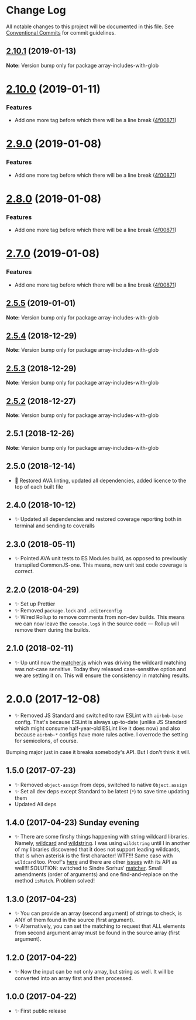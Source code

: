 # Change Log

All notable changes to this project will be documented in this file.
See [Conventional Commits](https://conventionalcommits.org) for commit guidelines.

## [2.10.1](https://bitbucket.org/codsen/codsen/src/master/packages/array-includes-with-glob/compare/array-includes-with-glob@2.10.0...array-includes-with-glob@2.10.1) (2019-01-13)

**Note:** Version bump only for package array-includes-with-glob





# [2.10.0](https://bitbucket.org/codsen/codsen/src/master/packages/array-includes-with-glob/compare/array-includes-with-glob@2.5.5...array-includes-with-glob@2.10.0) (2019-01-11)

### Features

- Add one more tag before which there will be a line break ([4f00871](https://bitbucket.org/codsen/codsen/src/master/packages/array-includes-with-glob/commits/4f00871))

# [2.9.0](https://bitbucket.org/codsen/codsen/src/master/packages/array-includes-with-glob/compare/array-includes-with-glob@2.5.5...array-includes-with-glob@2.9.0) (2019-01-08)

### Features

- Add one more tag before which there will be a line break ([4f00871](https://bitbucket.org/codsen/codsen/src/master/packages/array-includes-with-glob/commits/4f00871))

# [2.8.0](https://bitbucket.org/codsen/codsen/src/master/packages/array-includes-with-glob/compare/array-includes-with-glob@2.5.5...array-includes-with-glob@2.8.0) (2019-01-08)

### Features

- Add one more tag before which there will be a line break ([4f00871](https://bitbucket.org/codsen/codsen/src/master/packages/array-includes-with-glob/commits/4f00871))

# [2.7.0](https://bitbucket.org/codsen/codsen/src/master/packages/array-includes-with-glob/compare/array-includes-with-glob@2.5.5...array-includes-with-glob@2.7.0) (2019-01-08)

### Features

- Add one more tag before which there will be a line break ([4f00871](https://bitbucket.org/codsen/codsen/src/master/packages/array-includes-with-glob/commits/4f00871))

## [2.5.5](https://bitbucket.org/codsen/codsen/src/master/packages/array-includes-with-glob/compare/array-includes-with-glob@2.5.4...array-includes-with-glob@2.5.5) (2019-01-01)

**Note:** Version bump only for package array-includes-with-glob

## [2.5.4](https://bitbucket.org/codsen/codsen/src/master/packages/array-includes-with-glob/compare/array-includes-with-glob@2.5.3...array-includes-with-glob@2.5.4) (2018-12-29)

**Note:** Version bump only for package array-includes-with-glob

## [2.5.3](https://bitbucket.org/codsen/codsen/src/master/packages/array-includes-with-glob/compare/array-includes-with-glob@2.5.2...array-includes-with-glob@2.5.3) (2018-12-29)

**Note:** Version bump only for package array-includes-with-glob

## [2.5.2](https://bitbucket.org/codsen/codsen/src/master/packages/array-includes-with-glob/compare/array-includes-with-glob@2.5.1...array-includes-with-glob@2.5.2) (2018-12-27)

**Note:** Version bump only for package array-includes-with-glob

## 2.5.1 (2018-12-26)

**Note:** Version bump only for package array-includes-with-glob

## 2.5.0 (2018-12-14)

- 🔧 Restored AVA linting, updated all dependencies, added licence to the top of each built file

## 2.4.0 (2018-10-12)

- ✨ Updated all dependencies and restored coverage reporting both in terminal and sending to coveralls

## 2.3.0 (2018-05-11)

- ✨ Pointed AVA unit tests to ES Modules build, as opposed to previously transpiled CommonJS-one. This means, now unit test code coverage is correct.

## 2.2.0 (2018-04-29)

- ✨ Set up Prettier
- ✨ Removed `package.lock` and `.editorconfig`
- ✨ Wired Rollup to remove comments from non-dev builds. This means we can now leave the `console.log`s in the source code — Rollup will remove them during the builds.

## 2.1.0 (2018-02-11)

- ✨ Up until now the [matcher.js](https://github.com/sindresorhus/matcher) which was driving the wildcard matching was not-case sensitive. Today they released case-sensitive option and we are setting it on. This will ensure the consistency in matching results.

# 2.0.0 (2017-12-08)

- ✨ Removed JS Standard and switched to raw ESLint with `airbnb-base` config. That's because ESLint is always up-to-date (unlike JS Standard which might consume half-year-old ESLint like it does now) and also because `airbnb-*` configs have more rules active. I overrode the setting for semicolons, of course.

Bumping major just in case it breaks somebody's API. But I don't think it will.

## 1.5.0 (2017-07-23)

- ✨ Removed `object-assign` from deps, switched to native `Object.assign`
- ✨ Set all dev deps except Standard to be latest (`*`) to save time updating them
- Updated All deps

## 1.4.0 (2017-04-23) Sunday evening

- ✨ There are some finshy things happening with string wildcard libraries. Namely, [wildcard](https://www.npmjs.com/package/wildcard) and [wildstring](https://www.npmjs.com/package/wildstring). I was using `wildstring` until I in another of my libraries discovered that it does not support leading wildcards, that is when asterisk is the first character! WTF!!! Same case with `wildcard` too. Proof's [here](https://runkit.com/58fd11151dc1c60013c79f85/58fd132d15bef7001293f41a) and there are other [issues](https://github.com/DamonOehlman/wildcard/issues/9) with its API as well!!!
  SOLUTION: switched to Sindre Sorhus' [matcher](https://www.npmjs.com/package/matcher). Small amendments (order of arguments) and one find-and-replace on the method `isMatch`. Problem solved!

## 1.3.0 (2017-04-23)

- ✨ You can provide an array (second argument) of strings to check, is ANY of them found in the source (first argument).
- ✨ Alternatively, you can set the matching to request that ALL elements from second argument array must be found in the source array (first argument).

## 1.2.0 (2017-04-22)

- ✨ Now the input can be not only array, but string as well. It will be converted into an array first and then processed.

## 1.0.0 (2017-04-22)

- ✨ First public release
